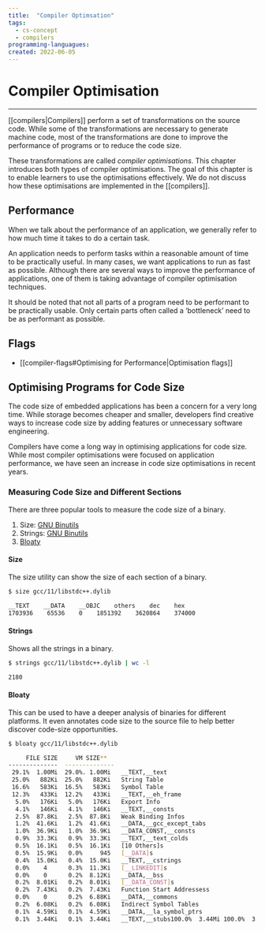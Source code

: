 ```yaml
---
title:  "Compiler Optimsation"
tags:
  - cs-concept
  - compilers
programming-languagues:
created: 2022-06-05
---
```

# Compiler Optimisation
---
[[compilers|Compilers]] perform a set of transformations on the source code. While some of the transformations are necessary to generate machine code, most of the transformations are done to improve the performance of programs or to reduce the code size. 

These transformations are called _compiler optimisations_. This chapter introduces both types of compiler optimisations. The goal of this chapter is to enable learners to use the optimisations effectively. We do not discuss how these optimisations are implemented in the [[compilers]].

## Performance
When we talk about the performance of an application, we generally refer to how much time it takes to do a certain task. 

An application needs to perform tasks within a reasonable amount of time to be practically useful. In many cases, we want applications to run as fast as possible. Although there are several ways to improve the performance of applications, one of them is taking advantage of compiler optimisation techniques. 

It should be noted that not all parts of a program need to be performant to be practically usable. Only certain parts often called a ‘bottleneck’ need to be as performant as possible.

## Flags
- [[compiler-flags#Optimising for Performance|Optimisation flags]]

## Optimising Programs for Code Size
The code size of embedded applications has been a concern for a very long time. While storage becomes cheaper and smaller, developers find creative ways to increase code size by adding features or unnecessary software engineering. 

Compilers have come a long way in optimising applications for code size. While most compiler optimisations were focused on application performance, we have seen an increase in code size optimisations in recent years.

### Measuring Code Size and Different Sections
There are three popular tools to measure the code size of a binary.

1.  Size: [GNU Binutils](https://www.gnu.org/software/binutils/)
2.  Strings: [GNU Binutils](https://www.gnu.org/software/binutils/)
3.  [Bloaty](https://github.com/google/bloaty)

#### Size  
The size utility can show the size of each section of a binary.

```bash
$ size gcc/11/libstdc++.dylib

__TEXT    __DATA    __OBJC    others    dec    hex  
1703936    65536    0    1851392    3620864    374000
```

#### Strings  
Shows all the strings in a binary.

```bash
$ strings gcc/11/libstdc++.dylib | wc -l

2180
```

#### Bloaty
This can be used to have a deeper analysis of binaries for different platforms. It even annotates code size to the source file to help better discover code-size opportunities.

```bash
$ bloaty gcc/11/libstdc++.dylib

     FILE SIZE     VM SIZE**  
--------------  -------------- 
 29.1%  1.00Mi  29.0%. 1.00Mi   __TEXT,__text 
 25.0%   882Ki  25.0%   882Ki   String Table 
 16.6%   583Ki  16.5%   583Ki   Symbol Table 
 12.3%   433Ki  12.2%   433Ki   __TEXT,__eh_frame 
  5.0%   176Ki   5.0%   176Ki   Export Info
  4.1%   146Ki   4.1%   146Ki   __TEXT,__consts 
  2.5%  87.8Ki   2.5%  87.8Ki   Weak Binding Infos 
  1.2%  41.6Ki   1.2%  41.6Ki   __DATA,__gcc_except_tabs 
  1.0%  36.9Ki   1.0%  36.9Ki   __DATA_CONST,__consts 
  0.9%  33.3Ki   0.9%  33.3Ki   __TEXT,__text_colds
  0.5%  16.1Ki   0.5%  16.1Ki   [10 Others]s 
  0.5%  15.9Ki   0.0%     945   [__DATA]s 
  0.4%  15.0Ki   0.4%  15.0Ki   __TEXT,__cstrings 
  0.0%    4      0.3%  11.3Ki   [__LINKEDIT]s 
  0.0%    0      0.2%  8.12Ki   __DATA,__bss  
  0.2%  8.01Ki   0.2%  8.01Ki   [__DATA_CONST]s 
  0.2%  7.43Ki   0.2%  7.43Ki   Function Start Addressess 
  0.0%    0      0.2%  6.88Ki   __DATA,__commons 
  0.2%  6.08Ki   0.2%  6.08Ki   Indirect Symbol Tables 
  0.1%  4.59Ki   0.1%  4.59Ki   __DATA,__la_symbol_ptrs 
  0.1%  3.44Ki   0.1%  3.44Ki   __TEXT,__stubs100.0%  3.44Mi 100.0%  3.45Mi   TOTAL
```